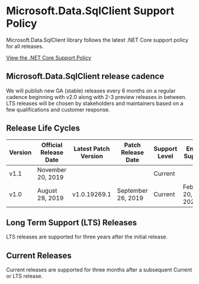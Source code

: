 # Microsoft.Data.SqlClient Support Policy

Microsoft.Data.SqlClient library follows the latest .NET Core support policy for all releases.

[View the .NET Core Support Policy](https://dotnet.microsoft.com/platform/support/policy/dotnet-core)

## Microsoft.Data.SqlClient release cadence

We will publish new GA (stable) releases every 6 months on a regular cadence beginning with v2.0 along with 2-3 preview releases in between. LTS releases will be chosen by stakeholders and maintainers based on a few qualifications and customer response.

## Release Life Cycles

| Version | Official Release Date | Latest Patch Version | Patch Release Date | Support Level  | End of Support |
| -- | -- | -- | -- | -- | -- |
| v1.1 | November 20, 2019 |  |  | Current |  |
| v1.0 | August 28, 2019 | v1.0.19269.1 | September 26, 2019 | Current | February 20, 2020 |

## Long Term Support (LTS) Releases

LTS releases are supported for three years after the initial release.

## Current Releases

Current releases are supported for three months after a subsequent Current or LTS release.
